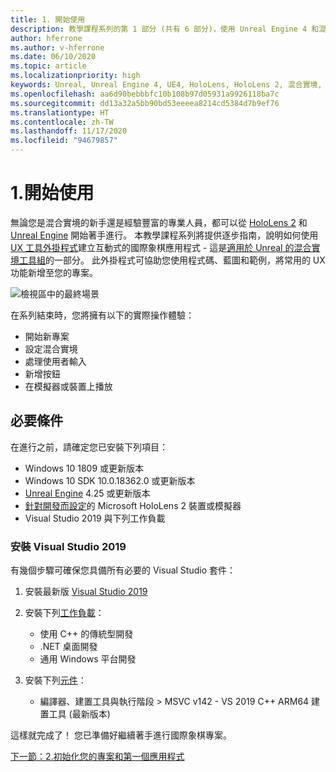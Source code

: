 ```yaml
---
title: 1. 開始使用
description: 教學課程系列的第 1 部分 (共有 6 部分)，使用 Unreal Engine 4 和混合實境工具組 UX 工具外掛程式來建置簡單的國際象棋應用程式
author: hferrone
ms.author: v-hferrone
ms.date: 06/10/2020
ms.topic: article
ms.localizationpriority: high
keywords: Unreal, Unreal Engine 4, UE4, HoloLens, HoloLens 2, 混合實境, 教學課程, 開始使用, mrtk, uxt, UX 工具, 文件, 混合實境頭戴式裝置, windows 混合實境頭戴式裝置, 虛擬實境頭戴式裝置
ms.openlocfilehash: aa6d90bebbbfc10b108b97d05931a9926118ba7c
ms.sourcegitcommit: dd13a32a5bb90bd53eeeea8214cd5384d7b9ef76
ms.translationtype: HT
ms.contentlocale: zh-TW
ms.lasthandoff: 11/17/2020
ms.locfileid: "94679857"
---
```

# <a name="1-getting-started"></a>1.開始使用

無論您是混合實境的新手還是經驗豐富的專業人員，都可以從 [HoloLens 2](https://docs.microsoft.com/windows/mixed-reality/) 和 [Unreal Engine](https://www.unrealengine.com/en-US/) 開始著手進行。 本教學課程系列將提供逐步指南，說明如何使用 [UX 工具外掛程式](https://github.com/microsoft/MixedReality-UXTools-Unreal)建立互動式的國際象棋應用程式 - 這是[適用於 Unreal 的混合實境工具組](https://github.com/microsoft/MixedRealityToolkit-Unreal)的一部分。 此外掛程式可協助您使用程式碼、藍圖和範例，將常用的 UX 功能新增至您的專案。 

![檢視區中的最終場景](images/unreal-uxt/5-endscene.PNG)

在系列結束時，您將擁有以下的實際操作體驗：
* 開始新專案
* 設定混合實境
* 處理使用者輸入
* 新增按鈕
* 在模擬器或裝置上播放


## <a name="prerequisites"></a>必要條件
在進行之前，請確定您已安裝下列項目：
* Windows 10 1809 或更新版本
* Windows 10 SDK 10.0.18362.0 或更新版本
* [Unreal Engine](https://www.unrealengine.com/en-US/get-now) 4.25 或更新版本
* [針對開發而設定](../../platform-capabilities-and-apis/using-visual-studio.md#enabling-developer-mode)的 Microsoft HoloLens 2 裝置或模擬器
* Visual Studio 2019 與下列工作負載

### <a name="installing-visual-studio-2019"></a>安裝 Visual Studio 2019
有幾個步驟可確保您具備所有必要的 Visual Studio 套件：
1. 安裝最新版 [Visual Studio 2019](https://visualstudio.microsoft.com/downloads/)
2. 安裝下列[工作負載](https://docs.microsoft.com/visualstudio/install/modify-visual-studio?#modify-workloads)：
    * 使用 C++ 的傳統型開發
    * .NET 桌面開發
    * 通用 Windows 平台開發

3. 安裝下列[元件](https://docs.microsoft.com/visualstudio/install/modify-visual-studio?#modify-individual-components)：
    * 編譯器、建置工具與執行階段 > MSVC v142 - VS 2019 C++ ARM64 建置工具 (最新版本)

這樣就完成了！ 您已準備好繼續著手進行國際象棋專案。

[下一節：2.初始化您的專案和第一個應用程式](unreal-uxt-ch2.md)